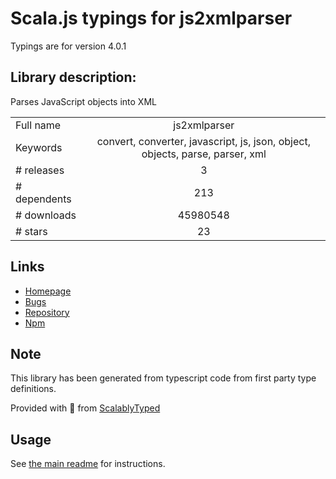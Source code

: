 
# Scala.js typings for js2xmlparser

Typings are for version 4.0.1

## Library description:
Parses JavaScript objects into XML

|                    |                 |
| ------------------ | :-------------: |
| Full name          | js2xmlparser |
| Keywords           | convert, converter, javascript, js, json, object, objects, parse, parser, xml |
| # releases         | 3 |
| # dependents       | 213 |
| # downloads        | 45980548 |
| # stars            | 23 |

## Links
- [Homepage](https://github.com/michaelkourlas/node-js2xmlparser#readme)
- [Bugs](https://github.com/michaelkourlas/node-js2xmlparser/issues)
- [Repository](https://github.com/michaelkourlas/node-js2xmlparser)
- [Npm](https://www.npmjs.com/package/js2xmlparser)
    


## Note
This library has been generated from typescript code from first party type definitions.

Provided with :purple_heart: from [ScalablyTyped](https://github.com/oyvindberg/ScalablyTyped)

## Usage
See [the main readme](../../readme.md) for instructions.


